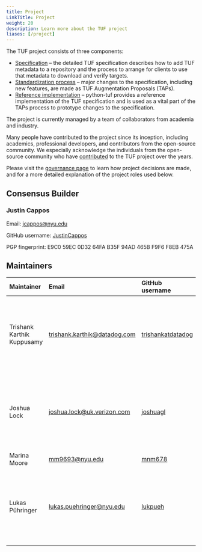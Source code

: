 ```yaml
---
title: Project
LinkTitle: Project
weight: 20
description: Learn more about the TUF project
liases: [/project]
---
```


The TUF project consists of three components:

- [Specification] – the detailed TUF specification describes how to add TUF
  metadata to a repository and the process to arrange for clients to use that
  metadata to download and verify targets.
- [Standardization process] – major changes to the specification, including new features,
  are made as TUF Augmentation Proposals (TAPs).
- [Reference implementation] – python-tuf provides a reference implementation of
  the TUF specification and is used as a vital part of the TAPs process to prototype
  changes to the specification.

The project is currently managed by a team of collaborators from academia and
industry.

Many people have contributed to the project since its inception, including
academics, professional developers, and contributors from the open-source
community. We especially acknowledge the individuals from the open-source
community who have [contributed] to the TUF project over the years.

Please visit the [governance page] to learn how project decisions are made, and for
a more detailed explanation of the project roles used below.

[contributed]:
  https://github.com/theupdateframework/python-tuf/blob/develop/docs/AUTHORS.txt
[governance page]:
  https://github.com/theupdateframework/specification/blob/master/GOVERNANCE.md
[Specification]: https://theupdateframework.github.io/specification/latest
[Standardization process]:
  https://github.com/theupdateframework/taps/blob/master/tap1.md
[Reference implementation]: https://theupdateframework.readthedocs.io/en/latest/

## Consensus Builder

### Justin Cappos

Email: jcappos@nyu.edu

GitHub username: [JustinCappos](https://github.com/justincappos)

PGP fingerprint: E9C0 59EC 0D32 64FA B35F 94AD 465B F9F6 F8EB 475A

## Maintainers

| Maintainer                 | Email                        | GitHub username                                           | PGP fingerprint                                   |
| :------------------------- | :--------------------------- | :-------------------------------------------------------- | :------------------------------------------------ |
| Trishank Karthik Kuppusamy | trishank.karthik@datadog.com | [trishankatdatadog](https://github.com/trishankatdatadog) | 8C48 08B5 B684 53DE 06A3 08FD 5C09 0ED7 318B 6C1E |
| Joshua Lock                | joshua.lock@uk.verizon.com   | [joshuagl](https://github.com/joshuagl)                   | 08F3 409F CF71 D87E 30FB D3C2 1671 F65C B748 32A4 |
| Marina Moore               | mm9693@nyu.edu               | [mnm678](https://github.com/mnm678)                       | –                                                 |
| Lukas Pühringer            | lukas.puehringer@nyu.edu     | [lukpueh](https://github.com/lukpueh)                     | 8BA6 9B87 D43B E294 F23E 8120 89A2 AD3C 07D9 62E8 |
